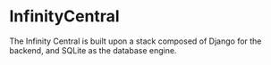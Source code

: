 # InfinityCentral
The Infinity Central is built upon a stack composed of Django for the backend, and SQLite as the database engine.
